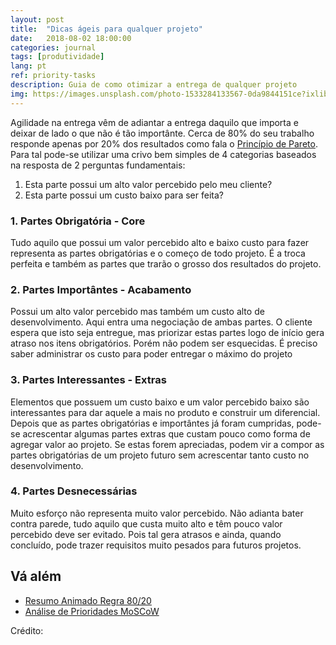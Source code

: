 ```yaml
---
layout: post
title:  "Dicas ágeis para qualquer projeto"
date:   2018-08-02 18:00:00
categories: journal
tags: [produtividade]
lang: pt
ref: priority-tasks
description: Guia de como otimizar a entrega de qualquer projeto
img: https://images.unsplash.com/photo-1533284133567-0da9844151ce?ixlib=rb-0.3.5&s=78427efe41771940486b23d986000127&auto=format&fit=crop&w=1351&q=80
---
```


Agilidade na entrega vêm de adiantar a entrega daquilo que importa e deixar de lado o que não é tão importânte. Cerca de 80% do seu trabalho responde apenas por 20% dos resultados como fala o [Princípio de Pareto](https://pt.wikipedia.org/wiki/Princípio_de_Pareto). Para tal pode-se utilizar uma crivo bem simples de 4 categorias baseados na resposta de 2 perguntas fundamentais:

1. Esta parte possui um alto valor percebido pelo meu cliente?
2. Esta parte possui um custo baixo para ser feita?

### 1. Partes Obrigatória - Core

Tudo aquilo que possui um valor percebido alto e baixo custo para fazer representa as partes obrigatórias e o começo de todo projeto. É a troca perfeita e também as partes que trarão o grosso dos resultados do projeto.

### 2. Partes Importântes - Acabamento

Possui um alto valor percebido mas também um custo alto de desenvolvimento. Aqui entra uma negociação de ambas partes. O cliente espera que isto seja entregue, mas priorizar estas partes logo de início gera atraso nos itens obrigatórios. Porém não podem ser esquecidas. É preciso saber administrar os custo para poder entregar o máximo do projeto

### 3. Partes Interessantes - Extras

Elementos que possuem um custo baixo e um valor percebido baixo são interessantes para dar aquele a mais no produto e construir um diferencial. Depois que as partes obrigatórias e importântes já foram cumpridas, pode-se acrescentar algumas partes extras que custam pouco como forma de agregar valor ao projeto. Se estas forem apreciadas, podem vir a compor as partes obrigatórias de um projeto futuro sem acrescentar tanto custo no desenvolvimento.

### 4. Partes Desnecessárias

Muito esforço não representa muito valor percebido. Não adianta bater contra parede, tudo aquilo que custa muito alto e têm pouco valor percebido deve ser evitado. Pois tal gera atrasos e ainda, quando concluído, pode trazer requisitos muito pesados para futuros projetos.

## Vá além

* [Resumo Animado Regra 80/20](https://www.youtube.com/watch?v=3VZDKi5W9fQ)
* [Análise de Prioridades MoSCoW](https://en.wikipedia.org/wiki/MoSCoW_method)

Crédito:
